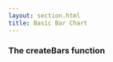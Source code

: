 ```yaml
---
layout: section.html
title: Basic Bar Chart
---
```


<script src="/js/d3.js"></script>

### The createBars function

<div class="bars-container"></div>

<style>
.bar {
  background-color: #204a87;
  margin: 5px;
}
</style>


<script src="main.js"></script>
